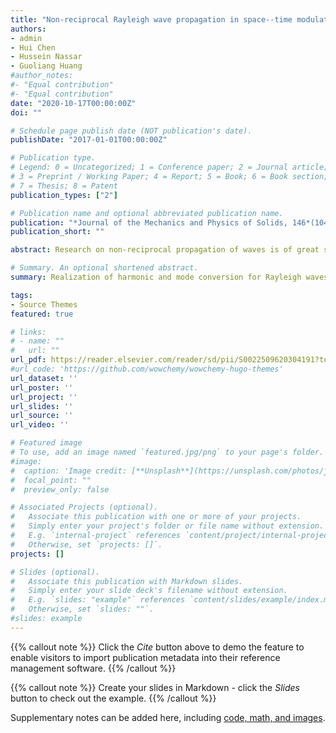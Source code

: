 ```yaml
---
title: "Non-reciprocal Rayleigh wave propagation in space--time modulated surface"
authors:
- admin
- Hui Chen
- Hussein Nassar
- Guoliang Huang
#author_notes:
#- "Equal contribution"
#- "Equal contribution"
date: "2020-10-17T00:00:00Z"
doi: ""

# Schedule page publish date (NOT publication's date).
publishDate: "2017-01-01T00:00:00Z"

# Publication type.
# Legend: 0 = Uncategorized; 1 = Conference paper; 2 = Journal article;
# 3 = Preprint / Working Paper; 4 = Report; 5 = Book; 6 = Book section;
# 7 = Thesis; 8 = Patent
publication_types: ["2"]

# Publication name and optional abbreviated publication name.
publication: "*Journal of the Mechanics and Physics of Solids, 146*(104196)"
publication_short: ""

abstract: Research on non-reciprocal propagation of waves is of great significance in the field of photonic and phononic crystals for realizing flexible one-way propagation devices with potential engineering applications. Here, non-reciprocal Rayleigh waves are investigated in a continuous two-dimensional (2D) semi-infinite medium bound with an array of space–time modulated spring–mass oscillators. The involved modulation is a wave-like perturbation of the surface of the continuous medium that breaks time-reversal symmetry and reciprocity. To characterize the propagation of Rayleigh waves in such a complex 2D medium with continuous and discrete interface, an analytical study is performed to obtain dispersion-engineered bandgaps by adopting the asymptotic method and coupled mode theory, which is also validated by numerical simulation. Specifically, the non-reciprocal transmission of Rayleigh waves with one-way mode conversion is illustrated, and various relevant physical quantities, including conversion length and band gap size, are quantitatively estimated. This work sheds light on versatile control of Rayleigh wave propagation ranging from sensing and evaluation of engineering structures to guided wave-based damage detection techniques

# Summary. An optional shortened abstract.
summary: Realization of harmonic and mode conversion for Rayleigh waves on a space-time modulated surface.

tags:
- Source Themes
featured: true

# links:
# - name: ""
#   url: ""
url_pdf: https://reader.elsevier.com/reader/sd/pii/S0022509620304191?token=F115AE583D68AC18719221BB73DD3FA41D15F4F90828619006E44B84874FFA6F0F622670D92276CD02A4ABC577516569&originRegion=us-east-1&originCreation=20221007025443
#url_code: 'https://github.com/wowchemy/wowchemy-hugo-themes'
url_dataset: ''
url_poster: ''
url_project: ''
url_slides: ''
url_source: ''
url_video: ''

# Featured image
# To use, add an image named `featured.jpg/png` to your page's folder. 
#image:
#  caption: 'Image credit: [**Unsplash**](https://unsplash.com/photos/jdD8gXaTZsc)'
#  focal_point: ""
#  preview_only: false

# Associated Projects (optional).
#   Associate this publication with one or more of your projects.
#   Simply enter your project's folder or file name without extension.
#   E.g. `internal-project` references `content/project/internal-project/index.md`.
#   Otherwise, set `projects: []`.
projects: []

# Slides (optional).
#   Associate this publication with Markdown slides.
#   Simply enter your slide deck's filename without extension.
#   E.g. `slides: "example"` references `content/slides/example/index.md`.
#   Otherwise, set `slides: ""`.
#slides: example
---
```


{{% callout note %}}
Click the *Cite* button above to demo the feature to enable visitors to import publication metadata into their reference management software.
{{% /callout %}}

{{% callout note %}}
Create your slides in Markdown - click the *Slides* button to check out the example.
{{% /callout %}}

Supplementary notes can be added here, including [code, math, and images](https://wowchemy.com/docs/writing-markdown-latex/).
